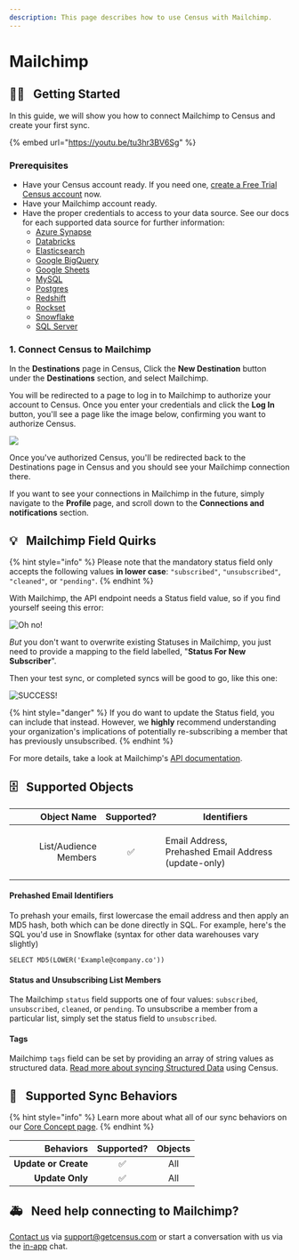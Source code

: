 ```yaml
---
description: This page describes how to use Census with Mailchimp.
---
```


# Mailchimp

## 🏃‍♀️⠀Getting Started

In this guide, we will show you how to connect Mailchimp to Census and create your first sync.

{% embed url="https://youtu.be/tu3hr3BV6Sg" %}

### Prerequisites

* Have your Census account ready. If you need one, [create a Free Trial Census account](https://app.getcensus.com) now.
* Have your Mailchimp account ready.
* Have the proper credentials to access to your data source. See our docs for each supported data source for further information:
  * [Azure Synapse](../sources/azure-synapse.md)
  * [Databricks](https://docs.getcensus.com/sources/databricks)
  * [Elasticsearch](https://docs.getcensus.com/sources/elasticsearch)
  * [Google BigQuery](https://docs.getcensus.com/sources/google-bigquery)
  * [Google Sheets](https://docs.getcensus.com/sources/google-sheets)
  * [MySQL](https://docs.getcensus.com/sources/mysql)
  * [Postgres](https://docs.getcensus.com/sources/postgres)
  * [Redshift](https://docs.getcensus.com/sources/redshift)
  * [Rockset](https://docs.getcensus.com/sources/rockset)
  * [Snowflake](https://docs.getcensus.com/sources/snowflake)
  * [SQL Server](https://docs.getcensus.com/sources/sql-server)

### 1. Connect Census to Mailchimp <a href="#id-1-connect-census-to-braze" id="id-1-connect-census-to-braze"></a>

In the **Destinations** page in Census, Click the **New Destination** button under the **Destinations** section, and select Mailchimp.

You will be redirected to a page to log in to Mailchimp to authorize your account to Census. Once you enter your credentials and click the **Log In** button, you'll see a page like the image below, confirming you want to authorize Census.

![](<../.gitbook/assets/Screen Shot 2021-04-13 at 10.08.02 AM.png>)

Once you've authorized Census, you'll be redirected back to the Destinations page in Census and you should see your Mailchimp connection there.

If you want to see your connections in Mailchimp in the future, simply navigate to the **Profile** page, and scroll down to the **Connections and notifications** section.

## 💡⠀Mailchimp Field Quirks

{% hint style="info" %}
Please note that the mandatory status field only accepts the following values **in lower case**: `"subscribed"`, `"unsubscribed"`, `"cleaned"`, or `"pending"`.
{% endhint %}

With Mailchimp, the API endpoint needs a Status field value, so if you find yourself seeing this error:

![Oh no!](<../.gitbook/assets/Screen Shot 2022-07-21 at 5.30.25 PM.png>)

_But_ you don't want to overwrite existing Statuses in Mailchimp, you just need to provide a mapping to the field labelled, "**Status For New Subscriber**".

Then your test sync, or completed syncs will be good to go, like this one:

![SUCCESS!](<../.gitbook/assets/Screen Shot 2022-07-21 at 5.42.49 PM.png>)

{% hint style="danger" %}
If you do want to update the Status field, you can include that instead. However, we **highly** recommend understanding your organization's implications of potentially re-subscribing a member that has previously unsubscribed.
{% endhint %}

For more details, take a look at Mailchimp's [API documentation](https://mailchimp.com/developer/marketing/api/list-members/update-list-member/).

## 🗄⠀Supported Objects

|       **Object Name** | **Supported?** | Identifiers                                                    |
| --------------------: | :------------: | -------------------------------------------------------------- |
| List/Audience Members |        ✅       | <p>Email Address,<br>Prehashed Email Address (update-only)</p> |

#### Prehashed Email Identifiers

To prehash your emails, first lowercase the email address and then apply an MD5 hash, both which can be done directly in SQL. For example, here's the SQL you'd use in Snowflake (syntax for other data warehouses vary slightly)

`SELECT MD5(LOWER('Example@company.co'))`

#### Status and Unsubscribing List Members

The Mailchimp `status` field supports one of four values: `subscribed`, `unsubscribed`, `cleaned`, or `pending`. To unsubscribe a member from a particular list, simply set the status field to `unsubscribed`.

#### Tags

Mailchimp `tags` field can be set by providing an array of string values as structured data. [Read more about syncing Structured Data](../basics/data-defining/defining-source-data/structured-data.md) using Census.

## 🔄⠀Supported Sync Behaviors

{% hint style="info" %}
Learn more about what all of our sync behaviors on our [Core Concept page](../basics/core-concept/#the-different-sync-behaviors).
{% endhint %}

|        **Behaviors** | **Supported?** | **Objects** |
| -------------------: | :------------: | :---------: |
| **Update or Create** |        ✅       |     All     |
|      **Update Only** |        ✅       |     All     |

## 🚑⠀Need help connecting to Mailchimp?

[Contact us](mailto:support@getcensus.com) via support@getcensus.com or start a conversation with us via the [in-app](https://app.getcensus.com) chat.
